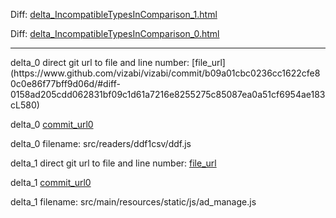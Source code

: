 Diff: [delta_IncompatibleTypesInComparison_1.html](./delta_IncompatibleTypesInComparison_1.html)

Diff: [delta_IncompatibleTypesInComparison_0.html](./delta_IncompatibleTypesInComparison_0.html)

<hr>
delta_0 direct git url to file and line number: [file_url](https://www.github.com/vizabi/vizabi/commit/b09a01cbc0236cc1622cfe80c0e86f77bff9d06d/#diff-0158ad205cdd062831bf09c1d61a7216e8255275c85087ea0a51cf6954ae183cL580)

delta_0 [commit_url0](https://www.github.com/vizabi/vizabi/commit/b09a01cbc0236cc1622cfe80c0e86f77bff9d06d)

delta_0 filename: src/readers/ddf1csv/ddf.js



delta_1 direct git url to file and line number: [file_url](https://www.github.com/jsanhuo/HotelManagementSystem/commit/48828819de8222e5ba7ed6272125212195770d93/#diff-d30cd3a683c042bc10d907479be50a3db0ddec0407c6a916b0a622c9bde48a3dL35)

delta_1 [commit_url0](https://www.github.com/jsanhuo/HotelManagementSystem/commit/48828819de8222e5ba7ed6272125212195770d93)

delta_1 filename: src/main/resources/static/js/ad_manage.js



